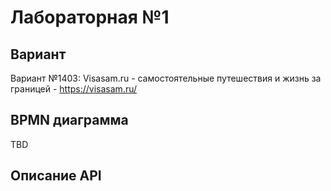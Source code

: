 # Лабораторная №1

## Вариант

Вариант №1403: Visasam.ru - cамостоятельные путешествия и жизнь за границей - <https://visasam.ru/>

## BPMN диаграмма

TBD

## Описание API

